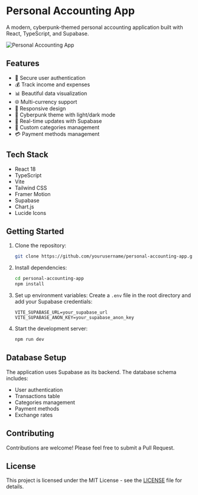 # Personal Accounting App

A modern, cyberpunk-themed personal accounting application built with React, TypeScript, and Supabase.

![Personal Accounting App](https://images.unsplash.com/photo-1554224155-6726b3ff858f?auto=format&fit=crop&q=80&w=1200&h=400)

## Features

- 🔐 Secure user authentication
- 💰 Track income and expenses
- 📊 Beautiful data visualization
- 🌐 Multi-currency support
- 📱 Responsive design
- 🎨 Cyberpunk theme with light/dark mode
- 🔄 Real-time updates with Supabase
- 📁 Custom categories management
- 💳 Payment methods management

## Tech Stack

- React 18
- TypeScript
- Vite
- Tailwind CSS
- Framer Motion
- Supabase
- Chart.js
- Lucide Icons

## Getting Started

1. Clone the repository:
   ```bash
   git clone https://github.com/yourusername/personal-accounting-app.git
   ```

2. Install dependencies:
   ```bash
   cd personal-accounting-app
   npm install
   ```

3. Set up environment variables:
   Create a `.env` file in the root directory and add your Supabase credentials:
   ```
   VITE_SUPABASE_URL=your_supabase_url
   VITE_SUPABASE_ANON_KEY=your_supabase_anon_key
   ```

4. Start the development server:
   ```bash
   npm run dev
   ```

## Database Setup

The application uses Supabase as its backend. The database schema includes:

- User authentication
- Transactions table
- Categories management
- Payment methods
- Exchange rates

## Contributing

Contributions are welcome! Please feel free to submit a Pull Request.

## License

This project is licensed under the MIT License - see the [LICENSE](LICENSE) file for details.